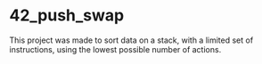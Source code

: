 # 42_push_swap
This project was made to sort data on a stack, with a limited set of instructions, using the lowest possible number of actions.
